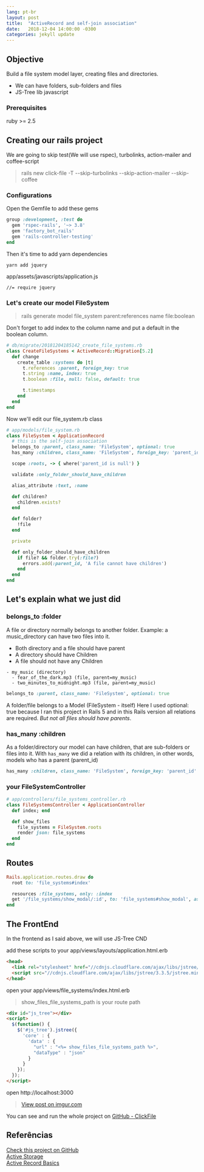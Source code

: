 ```yaml
---
lang: pt-br
layout: post
title:  "ActiveRecord and self-join association"
date:   2018-12-04 14:00:00 -0300
categories: jekyll update
---
```


## Objective
Build a file system model layer, creating files and directories.  
- We can have folders, sub-folders and files
- JS-Tree lib javascript

### Prerequisites
ruby >= 2.5

## Creating our rails project
We are going to skip test(We will use rspec), turbolinks, action-mailer and coffee-script
> rails new click-file -T --skip-turbolinks --skip-action-mailer --skip-coffee

### Configurations
Open the Gemfile to add these gems

``` ruby
group :development, :test do
  gem 'rspec-rails', '~> 3.8'
  gem 'factory_bot_rails'
  gem 'rails-controller-testing'
end
```

Then it's time to add yarn dependencies
```
yarn add jquery
```

app/assets/javascripts/application.js
``` 
//= require jquery
```

### Let's create our model FileSystem
> rails generate model file_system parent:references name file:boolean

Don't forget to add index to the column name and put a default in the boolean column.

``` ruby
# db/migrate/20181204185142_create_file_systems.rb
class CreateFileSystems < ActiveRecord::Migration[5.2]
  def change
    create_table :systems do |t|
      t.references :parent, foreign_key: true
      t.string :name, index: true
      t.boolean :file, null: false, default: true

      t.timestamps
    end
  end
end
```

Now we'll edit our file_system.rb class

``` ruby
# app/models/file_system.rb
class FileSystem < ApplicationRecord
  # this is the self-join association
  belongs_to :parent, class_name: 'FileSystem', optional: true
  has_many :children, class_name: 'FileSystem', foreign_key: 'parent_id'

  scope :roots, -> { where('parent_id is null') }

  validate :only_folder_should_have_children

  alias_attribute :text, :name

  def children?
    children.exists?
  end

  def folder?
    !file
  end

  private

  def only_folder_should_have_children
    if file? && folder.try(:file?)
      errors.add(:parent_id, 'A file cannot have children')
    end
  end
end

```

## Let's explain what we just did

### belongs_to :folder
A file or directory normally belongs to another folder. Example: a music_directory can have two files into it. 
- Both directory and a file should have parent
- A directory should have Children
- A file should not have any Children  

```
- my_music (directory)
  - fear_of_the_dark.mp3 (file, parent=my_music)
  - two_minutes_to_midnight.mp3 (file, parent=my_music)
```


``` ruby
belongs_to :parent, class_name: 'FileSystem', optional: true
```
A folder/file belongs to a Model (FileSystem - itself)
Here I used optional: true because I ran this project in Rails 5 and in this Rails version all relations are required. *But not all files should have parents*.

### has_many :children
As a folder/directory our model can have children, that are sub-folders or files into it.
With `has_many` we did a relation with its children, in other words, models who has a parent (parent_id)

``` ruby
has_many :children, class_name: 'FileSystem', foreign_key: 'parent_id'
```

### your FileSystemController
``` ruby
# app/controllers/file_systems_controller.rb
class FileSystemsController < ApplicationController
  def index; end

  def show_files
    file_systems = FileSystem.roots
    render json: file_systems
  end
end
```

## Routes
``` ruby
Rails.application.routes.draw do
  root to: 'file_systems#index'

  resources :file_systems, only: :index
  get '/file_systems/show_modal/:id', to: 'file_systems#show_modal', as: :show_modal_upload
end
```

## The FrontEnd
In the frontend as I said above, we will use JS-Tree CND

add these scripts to your app/views/layouts/application.html.erb  

``` HTML
<head>
  <link rel="stylesheet" href="//cdnjs.cloudflare.com/ajax/libs/jstree/3.3.5/themes/default/style.min.css" />
  <script src="//cdnjs.cloudflare.com/ajax/libs/jstree/3.3.5/jstree.min.js"></script>
</head>
```

open your app/views/file_systems/index.html.erb

> show_files_file_systems_path is your route path

``` HTML
<div id="js_tree"></div>
<script>
  $(function() {
    $('#js_tree').jstree({
      'core' : {
        'data' : {
          "url" : "<%= show_files_file_systems_path %>",
          "dataType" : "json"
        }
      }
    });
  });
</script>
```

open http://localhost:3000  

<blockquote class="imgur-embed-pub" lang="en" data-id="kRcszOn"><a href="//imgur.com/kRcszOn">View post on imgur.com</a></blockquote><script async src="//s.imgur.com/min/embed.js" charset="utf-8"></script>


You can see and run the whole project on [GitHub - ClickFile](https://github.com/danilocandido/click-file)  

## Referências
[Check this project on GitHub](https://github.com/danilocandido/click-file)  
[Active Storage](https://edgeguides.rubyonrails.org/active_storage_overview.html)  
[Active Record Basics](https://guides.rubyonrails.org/active_record_basics.html)  